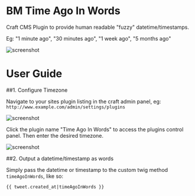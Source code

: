 # BM Time Ago In Words
Craft CMS Plugin to provide human readable "fuzzy" datetime/timestamps.

Eg: "1 minute ago", "30 minutes ago", "1 week ago", "5 months ago"

![screenshot](http://i.imgur.com/sFJCVuG.png)

# User Guide

##1. Configure Timezone

Navigate to your sites plugin listing in the craft admin panel, eg: `http://www.example.com/admin/settings/plugins`

![screenshot](http://i.imgur.com/w68JvXz.png)

Click the plugin name "Time Ago In Words" to access the plugins control panel. Then enter the desired timezone.

![screenshot](http://i.imgur.com/ekKmFc7.png)

##2. Output a datetime/timestamp as words

Simply pass the datetime or timestamp to the custom twig method `timeAgoInWords`, like so:

`{{ tweet.created_at|timeAgoInWords }}`
